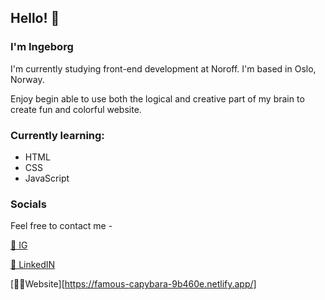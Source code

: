 ## Hello! 🫶
### I'm Ingeborg

I'm currently studying front-end development at Noroff. I'm based in Oslo, Norway. 

Enjoy begin able to use both the logical and creative part of my brain to create fun and colorful website. 

### Currently learning: 
- HTML
- CSS
- JavaScript 

### Socials
Feel free to contact me - 

[📸 IG](https://www.instagram.com/ingesanna/)

[👔 LinkedIN](https://www.linkedin.com/in/ingeborg-sanna-a2805516a/)

[👩‍💻Website][https://famous-capybara-9b460e.netlify.app/]

